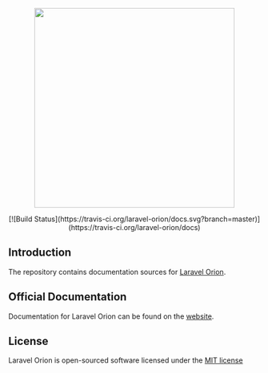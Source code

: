 <p align="center">
    <img src="https://res.cloudinary.com/dudxt4lp6/image/upload/v1572018972/logo_kqef3x.svg" width="400">
</p>

<p align="center">
[![Build Status](https://travis-ci.org/laravel-orion/docs.svg?branch=master)](https://travis-ci.org/laravel-orion/docs)
</p>

## Introduction

The repository contains documentation sources for [Laravel Orion](https://github.com/laravel-orion/laravel-orion).

## Official Documentation

Documentation for Laravel Orion can be found on the [website](https://laravel-orion.github.io/docs/).

## License

Laravel Orion is open-sourced software licensed under the [MIT license](https://opensource.org/licenses/MIT)